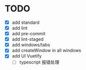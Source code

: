 # TODO

- [x] add standard
- [x] add lint
- [x] add pre-commit
- [x] add lint-staged
- [x] add windows/tabs
- [x] add createWindow in all windows
- [x] add UI Vuetify
  - [ ] typescript 报错处理
